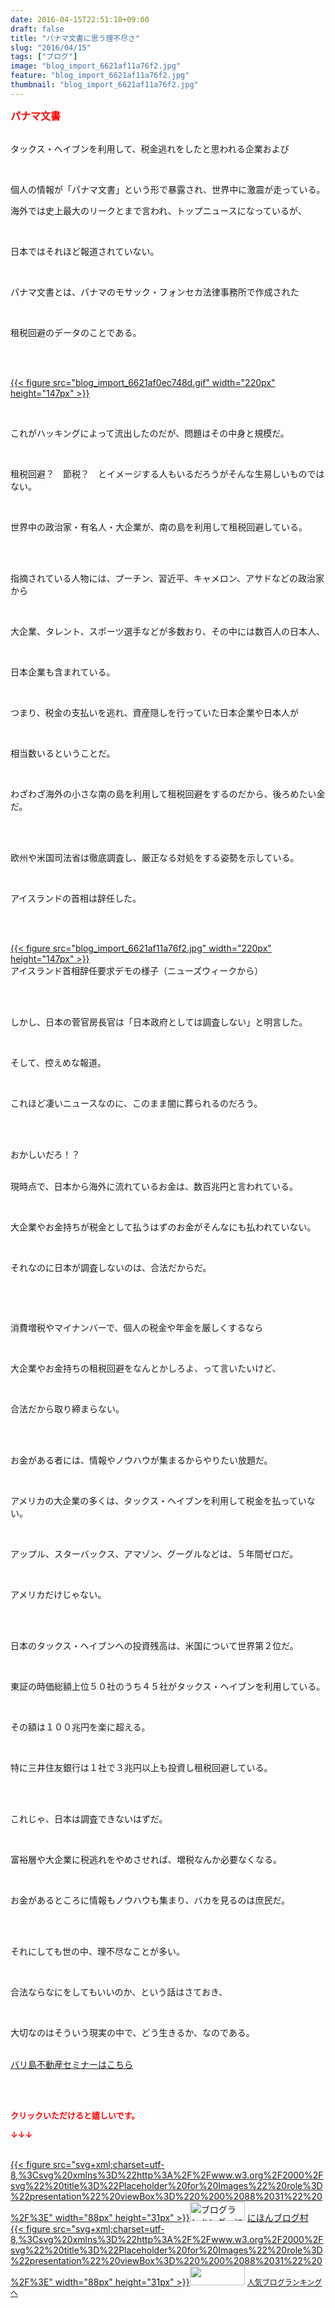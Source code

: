 ```yaml
---
date: 2016-04-15T22:51:10+09:00
draft: false
title: "パナマ文書に思う理不尽さ"
slug: "2016/04/15"
tags: ["ブログ"]
image: "blog_import_6621af11a76f2.jpg"
feature: "blog_import_6621af11a76f2.jpg"
thumbnail: "blog_import_6621af11a76f2.jpg"
---
```

<p><font color="#ff0000" size="3"><strong>パナマ文書</strong></font></p><p><br/>タックス・ヘイブンを利用して、税金逃れをしたと思われる企業および</p><br/><p>個人の情報が「パナマ文書」という形で暴露され、世界中に激震が走っている。<br/></p><p>海外では史上最大のリークとまで言われ、トップニュースになっているが、</p><br/><p>日本ではそれほど報道されていない。</p><br/><p>パナマ文書とは、パナマのモサック・フォンセカ法律事務所で作成された</p><br/><p>租税回避のデータのことである。</p><br/><p><br/><a href="blog_import_6621af1003e95.gif">{{< figure src="blog_import_6621af0ec748d.gif" width="220px" height="147px" >}}</a> <br/></p><br/><p>これがハッキングによって流出したのだが、問題はその中身と規模だ。</p><br/><p>租税回避？　節税？　とイメージする人もいるだろうがそんな生易しいものではない。</p><br/><p>世界中の政治家・有名人・大企業が、南の島を利用して租税回避している。</p><br/><br/><p>指摘されている人物には、プーチン、習近平、キャメロン、アサドなどの政治家から</p><br/><p>大企業、タレント、スポーツ選手などが多数おり、その中には数百人の日本人、</p><br/><p>日本企業も含まれている。</p><br/><p>つまり、税金の支払いを逃れ、資産隠しを行っていた日本企業や日本人が</p><br/><p>相当数いるということだ。</p><br/><p>わざわざ海外の小さな南の島を利用して租税回避をするのだから、後ろめたい金だ。</p><br/><br/><p>欧州や米国司法省は徹底調査し、厳正なる対処をする姿勢を示している。</p><br/><p>アイスランドの首相は辞任した。</p><br/><p><br/><a href="blog_import_6621af1301541.jpg">{{< figure src="blog_import_6621af11a76f2.jpg" width="220px" height="147px" >}}</a> <br/>アイスランド首相辞任要求デモの様子（ニューズウィークから）</p><br/><br/><p>しかし、日本の菅官房長官は「日本政府としては調査しない」と明言した。</p><br/><p>そして、控えめな報道。</p><br/><p>これほど凄いニュースなのに、このまま闇に葬られるのだろう。</p><br/><br/><p>おかしいだろ！？</p><p><br/>現時点で、日本から海外に流れているお金は、数百兆円と言われている。</p><br/><p>大企業やお金持ちが税金として払うはずのお金がそんなにも払われていない。</p><br/><p>それなのに日本が調査しないのは、合法だからだ。</p><p><br/></p><br/><p>消費増税やマイナンバーで、個人の税金や年金を厳しくするなら</p><br/><p>大企業やお金持ちの租税回避をなんとかしろよ、って言いたいけど、</p><br/><p>合法だから取り締まらない。</p><br/><br/><p>お金がある者には、情報やノウハウが集まるからやりたい放題だ。</p><br/><p>アメリカの大企業の多くは、タックス・ヘイブンを利用して税金を払っていない。</p><br/><p>アップル、スターバックス、アマゾン、グーグルなどは、５年間ゼロだ。</p><br/><p>アメリカだけじゃない。</p><br/><br/><p>日本のタックス・ヘイブンへの投資残高は、米国について世界第２位だ。</p><br/><p>東証の時価総額上位５０社のうち４５社がタックス・ヘイブンを利用している。</p><br/><p>その額は１００兆円を楽に超える。</p><br/><p>特に三井住友銀行は１社で３兆円以上も投資し租税回避している。</p><br/><p><br/>これじゃ、日本は調査できないはずだ。</p><br/><p>富裕層や大企業に税逃れをやめさせれば、増税なんか必要なくなる。</p><br/><p>お金があるところに情報もノウハウも集まり、バカを見るのは庶民だ。</p><br/><br/><p>それにしても世の中、理不尽なことが多い。</p><br/><p>合法ならなにをしてもいいのか、という話はさておき、</p><br/><p>大切なのはそういう現実の中で、どう生きるか、なのである。<br/><br/></p><p><a href="iin.co.jp" target="_blank">バリ島不動産セミナーはこちら</a> <a href="iin.co.jp"></a></p><br/><br/><p><font color="#ff0000" size="2"><strong>クリックいただけると嬉しいです。<br/></strong></font></p><p><font color="#ff0000" size="2"><strong>↓↓↓</strong></font></p><p><br/><a href="http://www.blogmura.com/ranking.html" target="_blank">{{< figure src="svg+xml;charset=utf-8,%3Csvg%20xmlns%3D%22http%3A%2F%2Fwww.w3.org%2F2000%2Fsvg%22%20title%3D%22Placeholder%20for%20Images%22%20role%3D%22presentation%22%20viewBox%3D%220%200%2088%2031%22%20%2F%3E" width="88px" height="31px" >}}<noscript><img border="0" alt="ブログランキング・にほんブログ村へ" src="https://img-proxy.blog-video.jp/images?url=http%3A%2F%2Fwww.blogmura.com%2Fimg%2Fwww88_31.gif" width="88" height="31"></noscript></a> <a href="http://www.blogmura.com/ranking.html" target="_blank">にほんブログ村</a> <br/><a title="人気ブログランキングへ" href="link.php?1804582">{{< figure src="svg+xml;charset=utf-8,%3Csvg%20xmlns%3D%22http%3A%2F%2Fwww.w3.org%2F2000%2Fsvg%22%20title%3D%22Placeholder%20for%20Images%22%20role%3D%22presentation%22%20viewBox%3D%220%200%2088%2031%22%20%2F%3E" width="88px" height="31px" >}}<noscript><img border="0" src="https://blog.with2.net/img/banner/banner_22.gif" width="88" height="31"></noscript></a> <a style="FONT-SIZE: 12px" href="link.php?1804582">人気ブログランキングへ</a> </p>

